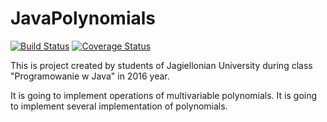 # JavaPolynomials

[![Build Status](https://travis-ci.org/PawelBogdan/JavaPolynomials.svg?branch=master)](https://travis-ci.org/PawelBogdan/JavaPolynomials)
[![Coverage Status](https://coveralls.io/repos/github/PawelBogdan/JavaPolynomials/badge.svg?branch=master)](https://coveralls.io/github/PawelBogdan/JavaPolynomials)

This is project created by students of Jagiellonian University during class "Programowanie w Java" in 2016 year.

It is going to implement operations of multivariable polynomials. It is going to implement several implementation of polynomials.
